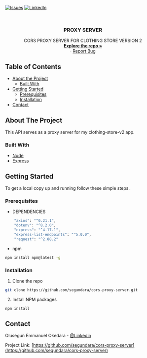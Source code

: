 
[![Issues][issues-shield]][issues-url]
[![LinkedIn][linkedin-shield]][linkedin-url]



<!-- PROJECT LOGO -->
<br />
<p align="center">

  <h3 align="center">PROXY SERVER</h3>

  <p align="center">
    CORS PROXY SERVER FOR CLOTHING STORE VERSION 2
    <br />
    <a href="https://github.com/segundara/cors-proxy-server"><strong>Explore the repo »</strong></a>
    <br />
    ·
    <a href="https://github.com/segundara/cors-proxy-server/issues">Report Bug</a>
  </p>
</p>



<!-- TABLE OF CONTENTS -->
## Table of Contents

* [About the Project](#about-the-project)
  * [Built With](#built-with)
* [Getting Started](#getting-started)
  * [Prerequisites](#prerequisites)
  * [Installation](#installation)
* [Contact](#contact)



<!-- ABOUT THE PROJECT -->
## About The Project

This API serves as a proxy server for my clothing-store-v2 app.



### Built With

* [Node](https://nodejs.org/en/)
* [Express](https://expressjs.com/)



<!-- GETTING STARTED -->
## Getting Started

To get a local copy up and running follow these simple steps.

### Prerequisites

* DEPENDENCIES
```sh
    "axios": "^0.21.1",
    "dotenv": "^8.2.0",
    "express": "^4.17.1",
    "express-list-endpoints": "^5.0.0",
    "request": "^2.88.2"
```

* npm
```sh
npm install npm@latest -g
```

### Installation

1. Clone the repo
```sh
git clone https://github.com/segundara/cors-proxy-server.git
```
2. Install NPM packages
```sh
npm install
```


<!-- CONTACT -->
## Contact

Olusegun Emmanuel Okedara - [@Linkedin](https://www.linkedin.com/in/olusegunemmanuelokedara/)

Project Link: [https://github.com/segundara/cors-proxy-server](https://github.com/segundara/cors-proxy-server)





<!-- MARKDOWN LINKS & IMAGES -->
<!-- https://www.markdownguide.org/basic-syntax/#reference-style-links -->
[issues-shield]: https://img.shields.io/github/issues/segundara/srms-cookie.svg?style=flat-square
[issues-url]: https://github.com/segundara/cors-proxy-server/issues
[linkedin-shield]: https://img.shields.io/badge/-LinkedIn-black.svg?style=flat-square&logo=linkedin&colorB=555
[linkedin-url]: https://www.linkedin.com/in/olusegunemmanuelokedara/
